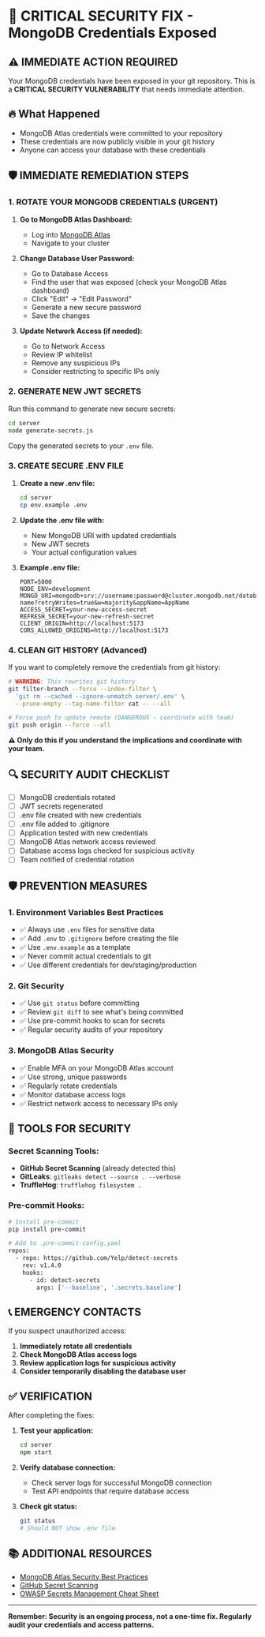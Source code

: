 # 🚨 CRITICAL SECURITY FIX - MongoDB Credentials Exposed

## ⚠️ IMMEDIATE ACTION REQUIRED

Your MongoDB credentials have been exposed in your git repository. This is a **CRITICAL SECURITY VULNERABILITY** that needs immediate attention.

## 🔥 What Happened

- MongoDB Atlas credentials were committed to your repository
- These credentials are now publicly visible in your git history
- Anyone can access your database with these credentials

## 🛡️ IMMEDIATE REMEDIATION STEPS

### 1. **ROTATE YOUR MONGODB CREDENTIALS (URGENT)**

1. **Go to MongoDB Atlas Dashboard:**
   - Log into [MongoDB Atlas](https://cloud.mongodb.com/)
   - Navigate to your cluster

2. **Change Database User Password:**
   - Go to Database Access
   - Find the user that was exposed (check your MongoDB Atlas dashboard)
   - Click "Edit" → "Edit Password"
   - Generate a new secure password
   - Save the changes

3. **Update Network Access (if needed):**
   - Go to Network Access
   - Review IP whitelist
   - Remove any suspicious IPs
   - Consider restricting to specific IPs only

### 2. **GENERATE NEW JWT SECRETS**

Run this command to generate new secure secrets:

```bash
cd server
node generate-secrets.js
```

Copy the generated secrets to your `.env` file.

### 3. **CREATE SECURE .ENV FILE**

1. **Create a new .env file:**
   ```bash
   cd server
   cp env.example .env
   ```

2. **Update the .env file with:**
   - New MongoDB URI with updated credentials
   - New JWT secrets
   - Your actual configuration values

3. **Example .env file:**
   ```env
   PORT=5000
   NODE_ENV=development
   MONGO_URI=mongodb+srv://username:password@cluster.mongodb.net/database-name?retryWrites=true&w=majority&appName=AppName
   ACCESS_SECRET=your-new-access-secret
   REFRESH_SECRET=your-new-refresh-secret
   CLIENT_ORIGIN=http://localhost:5173
   CORS_ALLOWED_ORIGINS=http://localhost:5173
   ```

### 4. **CLEAN GIT HISTORY (Advanced)**

If you want to completely remove the credentials from git history:

```bash
# WARNING: This rewrites git history
git filter-branch --force --index-filter \
  'git rm --cached --ignore-unmatch server/.env' \
  --prune-empty --tag-name-filter cat -- --all

# Force push to update remote (DANGEROUS - coordinate with team)
git push origin --force --all
```

**⚠️ Only do this if you understand the implications and coordinate with your team.**

## 🔍 SECURITY AUDIT CHECKLIST

- [ ] MongoDB credentials rotated
- [ ] JWT secrets regenerated
- [ ] .env file created with new credentials
- [ ] .env file added to .gitignore
- [ ] Application tested with new credentials
- [ ] MongoDB Atlas network access reviewed
- [ ] Database access logs checked for suspicious activity
- [ ] Team notified of credential rotation

## 🛡️ PREVENTION MEASURES

### 1. **Environment Variables Best Practices**

- ✅ Always use `.env` files for sensitive data
- ✅ Add `.env` to `.gitignore` before creating the file
- ✅ Use `.env.example` as a template
- ✅ Never commit actual credentials to git
- ✅ Use different credentials for dev/staging/production

### 2. **Git Security**

- ✅ Use `git status` before committing
- ✅ Review `git diff` to see what's being committed
- ✅ Use pre-commit hooks to scan for secrets
- ✅ Regular security audits of your repository

### 3. **MongoDB Atlas Security**

- ✅ Enable MFA on your MongoDB Atlas account
- ✅ Use strong, unique passwords
- ✅ Regularly rotate credentials
- ✅ Monitor database access logs
- ✅ Restrict network access to necessary IPs only

## 🔧 TOOLS FOR SECURITY

### Secret Scanning Tools:
- **GitHub Secret Scanning** (already detected this)
- **GitLeaks**: `gitleaks detect --source . --verbose`
- **TruffleHog**: `trufflehog filesystem .`

### Pre-commit Hooks:
```bash
# Install pre-commit
pip install pre-commit

# Add to .pre-commit-config.yaml
repos:
  - repo: https://github.com/Yelp/detect-secrets
    rev: v1.4.0
    hooks:
      - id: detect-secrets
        args: ['--baseline', '.secrets.baseline']
```

## 📞 EMERGENCY CONTACTS

If you suspect unauthorized access:
1. **Immediately rotate all credentials**
2. **Check MongoDB Atlas access logs**
3. **Review application logs for suspicious activity**
4. **Consider temporarily disabling the database user**

## ✅ VERIFICATION

After completing the fixes:

1. **Test your application:**
   ```bash
   cd server
   npm start
   ```

2. **Verify database connection:**
   - Check server logs for successful MongoDB connection
   - Test API endpoints that require database access

3. **Check git status:**
   ```bash
   git status
   # Should NOT show .env file
   ```

## 📚 ADDITIONAL RESOURCES

- [MongoDB Atlas Security Best Practices](https://docs.atlas.mongodb.com/security/)
- [GitHub Secret Scanning](https://docs.github.com/en/code-security/secret-scanning)
- [OWASP Secrets Management Cheat Sheet](https://cheatsheetseries.owasp.org/cheatsheets/Secrets_Management_Cheat_Sheet.html)

---

**Remember: Security is an ongoing process, not a one-time fix. Regularly audit your credentials and access patterns.**
